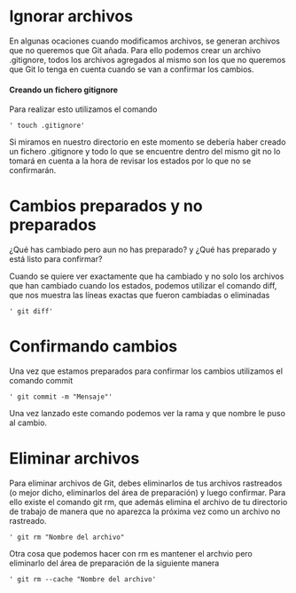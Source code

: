 # Ignorar archivos

 En algunas ocaciones cuando modificamos archivos, se generan archivos que no queremos que Git añada. Para ello
podemos crear un archivo .gitignore, todos los archivos agregados al mismo son los que no queremos que Git lo tenga
en cuenta cuando se van a confirmar los cambios.

#### Creando un fichero gitignore

Para realizar esto utilizamos el comando

    ' touch .gitignore'

Si miramos en nuestro directorio en este momento se debería haber creado un fichero .gitignore y todo lo que se encuentre 
dentro del mismo git no lo tomará en cuenta a la hora de revisar los estados por lo que no se confirmarán.

 # Cambios preparados y no preparados

¿Qué has cambiado pero aun no has preparado? y 
¿Qué has preparado y está listo para confirmar?

Cuando se quiere ver exactamente que ha cambiado y no solo los archivos que han cambiado cuando los estados,
podemos utilizar el comando diff, que nos muestra las líneas exactas que fueron cambiadas o eliminadas

    ' git diff'

# Confirmando cambios

Una vez que estamos preparados para confirmar los cambios utilizamos el comando commit

    ' git commit -m "Mensaje"'

 Una vez lanzado este comando podemos ver la rama y que nombre le puso al cambio.

# Eliminar archivos

Para eliminar archivos de Git, debes eliminarlos de tus archivos rastreados 
(o mejor dicho, eliminarlos del área de preparación) y luego confirmar. 
Para ello existe el comando git rm, que además elimina el archivo de tu 
directorio de trabajo de manera que no aparezca la próxima vez como un archivo no rastreado.

	' git rm "Nombre del archivo"

 Otra cosa que podemos hacer con rm es mantener el archvio pero eliminarlo del área de preparación
de la siguiente manera

	' git rm --cache "Nombre del archivo'


